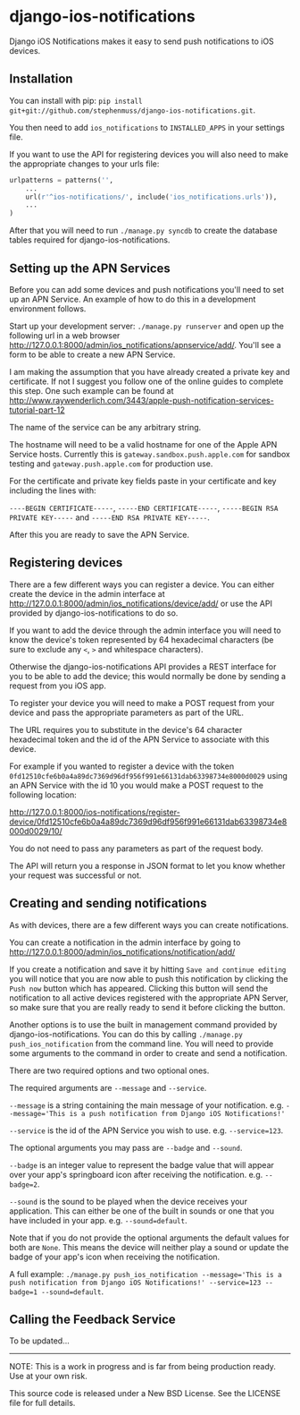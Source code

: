 django-ios-notifications
=================

Django iOS Notifications makes it easy to send push notifications to iOS devices.


Installation
-----------------

You can install with pip: `pip install git+git://github.com/stephenmuss/django-ios-notifications.git`.

You then need to add `ios_notifications` to `INSTALLED_APPS` in your settings file.

If you want to use the API for registering devices you will also need to make the appropriate changes to your urls file:

```python
urlpatterns = patterns('',
    ...
    url(r'^ios-notifications/', include('ios_notifications.urls')),
    ...
)
```

After that you will need to run `./manage.py syncdb` to create the database tables required for django-ios-notifications.


Setting up the APN Services
-----------------

Before you can add some devices and push notifications you'll need to set up an APN Service.
An example of how to do this in a development environment follows.

Start up your development server: `./manage.py runserver` and open up the following url in a web browser http://127.0.0.1:8000/admin/ios_notifications/apnservice/add/. You'll see a form to be able to create a new APN Service.

I am making the assumption that you have already created a private key and certificate. If not I suggest you follow one of the online guides to complete this step. One such example can be found at http://www.raywenderlich.com/3443/apple-push-notification-services-tutorial-part-12

The name of the service can be any arbitrary string.

The hostname will need to be a valid hostname for one of the Apple APN Service hosts. Currently this is `gateway.sandbox.push.apple.com` for sandbox testing and `gateway.push.apple.com` for production use.

For the certificate and private key fields paste in your certificate and key including the lines with:

`----BEGIN CERTIFICATE-----`,
`-----END CERTIFICATE-----`,
`-----BEGIN RSA PRIVATE KEY-----`
and `-----END RSA PRIVATE KEY-----`.

After this you are ready to save the APN Service.


Registering devices
-----------------

There are a few different ways you can register a device. You can either create the device in the admin interface at http://127.0.0.1:8000/admin/ios_notifications/device/add/ or use the API provided by django-ios-notifications to do so.

If you want to add the device through the admin interface you will need to know the device's token represented by 64 hexadecimal characters (be sure to exclude any `<`, `>` and whitespace characters).

Otherwise the django-ios-notifications API provides a REST interface for you to be able to add the device; this would normally be done by sending a request from you iOS app.

To register your device you will need to make a POST request from your device and pass the appropriate parameters as part of the URL.

The URL requires you to substitute in the device's 64 character hexadecimal token and the id of the APN Service to associate with this device.

For example if you wanted to register a device with the token `0fd12510cfe6b0a4a89dc7369d96df956f991e66131dab63398734e8000d0029` using an APN Service with the id 10 you would make a POST request to the following location:

http://127.0.0.1:8000/ios-notifications/register-device/0fd12510cfe6b0a4a89dc7369d96df956f991e66131dab63398734e8000d0029/10/

You do not need to pass any parameters as part of the request body.

The API will return you a response in JSON format to let you know whether your request was successful or not.


Creating and sending notifications
-----------------

As with devices, there are a few different ways you can create notifications.

You can create a notification in the admin interface by going to http://127.0.0.1:8000/admin/ios_notifications/notification/add/

If you create a notification and save it by hitting `Save and continue editing` you will notice that you
are now able to push this notification by clicking the `Push now` button which has appeared.
Clicking this button will send the notification to all active devices registered with the appropriate APN Server,
so make sure that you are really ready to send it before clicking the button.

Another options is to use the built in management command provided by django-ios-notifications.
You can do this by calling `./manage.py push_ios_notification` from the command line.
You will need to provide some arguments to the command in order to create and send a notification.

There are two required options and two optional ones.

The required arguments are `--message` and `--service`.

`--message` is a string containing the main message of your notification. e.g. `--message='This is a push notification from Django iOS Notifications!'`

`--service` is the id of the APN Service you wish to use. e.g. `--service=123`.

The optional arguments you may pass are `--badge` and `--sound`.

`--badge` is an integer value to represent the badge value that will appear over your app's springboard icon after receiving the notification.
e.g. `--badge=2`.

`--sound` is the sound to be played when the device receives your application. This can either be one of the built in sounds or one that you have
included in your app. e.g. `--sound=default`.

Note that if you do not provide the optional arguments the default values for both are `None`. This means the device will neither play a sound
or update the badge of your app's icon when receiving the notification.

A full example: `./manage.py push_ios_notification --message='This is a push notification from Django iOS Notifications!' --service=123 --badge=1 --sound=default`.


Calling the Feedback Service
-----------------

To be updated...


***

NOTE: This is a work in progress and is far from being production ready.
Use at your own risk.


This source code is released under a New BSD License. See the LICENSE file for full details.

